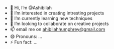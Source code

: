 - 👋 Hi, I’m @Ashibilah
- 👀 I’m interested in creating intresting projects
- 🌱 I’m currently learning new techniques
- 💞️ I’m looking to collaborate on creative projects
- 📫 email me on ahibilahhumphrey@gmail.com
- 😄 Pronouns: ...
- ⚡ Fun fact: ...

<!---
Ashibilah/Ashibilah is a ✨ special ✨ repository because its `README.md` (this file) appears on your GitHub profile.
You can click the Preview link to take a look at your changes.
--->
